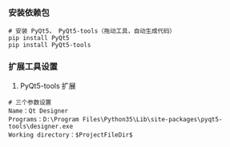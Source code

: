 ### 安装依赖包


```
# 安装 PyQt5， PyQt5-tools（拖动工具，自动生成代码）
pip install PyQt5
pip install PyQt5-tools
```

### 扩展工具设置

1. PyQt5-tools 扩展

```
# 三个参数设置
Name：Qt Designer
Programs：D:\Program Files\Python35\Lib\site-packages\pyqt5-tools\designer.exe
Working directory：$ProjectFileDir$
```

